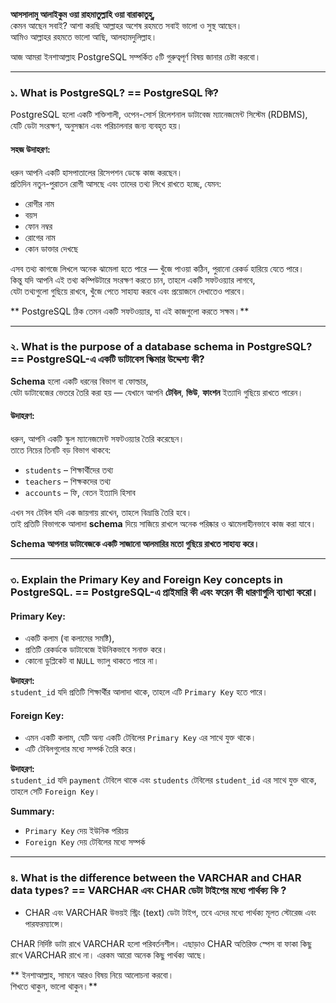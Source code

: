 
**আসসালামু আলাইকুম ওয়া রাহমাতুল্লাহি ওয়া বারাকাতুহু,**  
কেমন আছেন সবাই? আশা করছি আল্লাহর অশেষ রহমতে সবাই ভালো ও সুস্থ আছেন।  
আমিও আল্লাহর রহমতে ভালো আছি, আলহামদুলিল্লাহ।

আজ আমরা ইনশাআল্লাহ PostgreSQL সম্পর্কিত ৫টি গুরুত্বপূর্ণ বিষয় জানার চেষ্টা করবো।

---

### ১. What is PostgreSQL? == PostgreSQL কি?

PostgreSQL হলো একটি শক্তিশালী, ওপেন-সোর্স রিলেশনাল ডাটাবেজ ম্যানেজমেন্ট সিস্টেম (RDBMS),  
যেটি ডেটা সংরক্ষণ, অনুসন্ধান এবং পরিচালনার জন্য ব্যবহৃত হয়।

#### সহজ উদাহরণ:
ধরুন আপনি একটি হাসপাতালের রিসেপশন ডেস্কে কাজ করছেন।  
প্রতিদিন নতুন-পুরাতন রোগী আসছে এবং তাদের তথ্য লিখে রাখতে হচ্ছে, যেমন:

- রোগীর নাম  
- বয়স  
- ফোন নম্বর  
- রোগের নাম  
- কোন ডাক্তার দেখছে  

এসব তথ্য কাগজে লিখলে অনেক ঝামেলা হতে পারে — খুঁজে পাওয়া কঠিন, পুরানো রেকর্ড হারিয়ে যেতে পারে।  
কিন্তু যদি আপনি এই তথ্য কম্পিউটারে সংরক্ষণ করতে চান, তাহলে একটি সফটওয়্যার লাগবে,  
যেটা তথ্যগুলো গুছিয়ে রাখবে, খুঁজে পেতে সাহায্য করবে এবং প্রয়োজনে দেখাতেও পারবে।

** PostgreSQL ঠিক তেমন একটি সফটওয়্যার, যা এই কাজগুলো করতে সক্ষম।**

---

### ২. What is the purpose of a database schema in PostgreSQL? == PostgreSQL-এ একটি ডাটাবেস স্কিমার উদ্দেশ্য কী?

**Schema** হলো একটি ধরনের বিভাগ বা ফোল্ডার,  
যেটা ডাটাবেজের ভেতরে তৈরি করা হয় — যেখানে আপনি **টেবিল**, **ভিউ**, **ফাংশন** ইত্যাদি গুছিয়ে রাখতে পারেন।

#### উদাহরণ:
ধরুন, আপনি একটি স্কুল ম্যানেজমেন্ট সফটওয়্যার তৈরি করেছেন।  
তাতে নিচের তিনটি বড় বিভাগ থাকবে:

- `students` – শিক্ষার্থীদের তথ্য  
- `teachers` – শিক্ষকদের তথ্য  
- `accounts` – ফি, বেতন ইত্যাদি হিসাব  

এখন সব টেবিল যদি এক জায়গায় রাখেন, তাহলে বিভ্রান্তি তৈরি হবে।  
তাই প্রতিটি বিভাগকে আলাদা **schema** দিয়ে সাজিয়ে রাখলে অনেক পরিষ্কার ও ঝামেলাহীনভাবে কাজ করা যাবে।

**Schema আপনার ডাটাবেজকে একটি সাজানো আলমারির মতো গুছিয়ে রাখতে সাহায্য করে।**

---

### ৩. Explain the Primary Key and Foreign Key concepts in PostgreSQL. == PostgreSQL-এ প্রাইমারি কী এবং ফরেন কী ধারণাগুলি ব্যাখ্যা করো।

####  Primary Key:
- একটি কলাম (বা কলামের সমষ্টি),  
- প্রতিটি রেকর্ডকে ডাটাবেজে ইউনিকভাবে সনাক্ত করে।  
- কোনো ডুপ্লিকেট বা `NULL` ভ্যালু থাকতে পারে না।

**উদাহরণ:**  
`student_id` যদি প্রতিটি শিক্ষার্থীর আলাদা থাকে, তাহলে এটি `Primary Key` হতে পারে।

#### Foreign Key:
- এমন একটি কলাম, যেটি অন্য একটি টেবিলের `Primary Key` এর সাথে যুক্ত থাকে।  
- এটি টেবিলগুলোর মধ্যে সম্পর্ক তৈরি করে।

**উদাহরণ:**  
`student_id` যদি `payment` টেবিলে থাকে এবং `students` টেবিলের `student_id` এর সাথে যুক্ত থাকে,  
তাহলে সেটি `Foreign Key`।

**Summary:**
- `Primary Key` দেয় ইউনিক পরিচয়  
- `Foreign Key` দেয় টেবিলের মধ্যে সম্পর্ক  

---

### ৪. What is the difference between the VARCHAR and CHAR data types? == VARCHAR এবং CHAR ডেটা টাইপের মধ্যে পার্থক্য কি ?

- CHAR এবং VARCHAR উভয়ই স্ট্রিং (text) ডেটা টাইপ, তবে এদের মধ্যে পার্থক্য মূলত স্টোরেজ এবং পারফরম্যান্সে।

CHAR নির্দিষ্ট ডাটা রাখে VARCHAR হলো পরিবর্তনশীল। এছাড়াও CHAR অতিরিক্ত স্পেস বা ফাকা কিছু রাখে VARCHAR রাখে না। এরকম আরো অনেক কিছু পার্থক্য আছে।



** ইনশাআল্লাহ, সামনে আরও বিষয় নিয়ে আলোচনা করবো।  
শিখতে থাকুন, ভালো থাকুন।**

